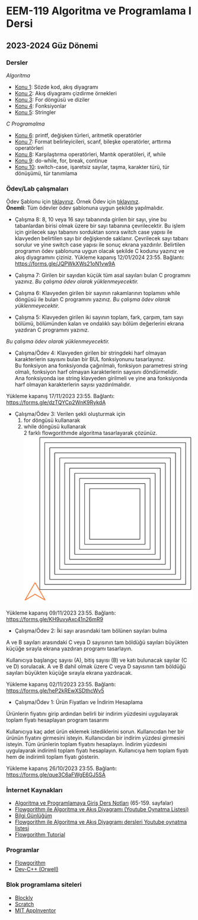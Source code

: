 # EEM-119 Algoritma ve Programlama I Dersi

## 2023-2024 Güz Dönemi

### Dersler

*Algoritma*   
- [Konu 1](./dersler/01.md): Sözde kod, akış diyagramı 
- [Konu 2](./dersler/02.md): Akış diyagramı çizdirme örnekleri
- [Konu 3](./dersler/03.md): For döngüsü ve diziler 
- [Konu 4](./dersler/04.md): Fonksiyonlar 
- [Konu 5](./dersler/05.md): Stringler

*C Programalma*
- [Konu 6](./dersler/06.md): printf, değişken türleri, aritmetik operatörler
- [Konu 7](./dersler/07.md): Format belirleyicileri, scanf, bileşke operatörler, arttırma operatörleri
- [Konu 8](./dersler/08.md): Karşılaştırma operatörleri, Mantık operatöleri, if, while
- [Konu 9](./dersler/09.md): do-while, for, break, continue
- [Konu 10](./dersler/10.md): switch-case, işaretsiz sayılar, taşma, karakter türü, tür dönüşümü, tür tanımlama


### Ödev/Lab çalışmaları

Ödev Şablonu için [tıklayınız](./odevler/odev_raporu_sablonu.docx). Örnek Ödev için [tıklayınız](./odevler/ornek_odev_raporu.docx).   
**Önemli**: Tüm ödevler ödev şablonuna uygun şekilde yapılmalıdır.

- Çalışma 8: 8, 10 veya 16 sayı tabanında girilen bir sayı, yine bu tabanlardan birisi olmak üzere bir sayı tabanına çevrilecektir. Bu işlem için girilecek sayı tabanını sorduktan sonra switch case yapısı ile klavyeden belirtilen sayı bir değişkende saklanır. Çevrilecek sayı tabanı sorulur ve yine switch case yapısı ile sonuç ekrana yazdırılır. Belirtilen programın ödev şablonuna uygun olacak şekilde C kodunu yazınız ve akış diyagramını çiziniz.
Yükleme kapanış 12/01/2024 23:55. Bağlantı: <https://forms.gle/JQPWkXWs21oN1vw9A>

- Çalışma 7: Girilen bir sayıdan küçük tüm asal sayıları bulan C programını yazınız.
*Bu çalışma ödev olarak yüklenmeyecektir.*

- Çalışma 6: Klavyeden girilen bir sayının rakamlarının toplamını while döngüsü ile bulan C programını yazınız.
*Bu çalışma ödev olarak yüklenmeyecektir.*

- Çalışma 5: Klavyeden girilen iki sayının toplam, fark, çarpım, tam sayı bölümü, bölümünden kalan ve ondalıklı sayı bölüm değerlerini ekrana yazdıran C programını yazınız.

*Bu çalışma ödev olarak yüklenmeyecektir.*


- Çalışma/Ödev 4: Klavyeden girilen bir stringdeki harf olmayan karakterlerin sayısını bulan bir BUL fonksiyonunu tasarlayınız.    
Bu fonksiyon ana fonksiyonda çağırılmalı, fonksiyon parametresi  string olmalı, fonksiyon harf olmayan karakterlerin sayısını döndürmelidir.   
Ana fonksiyonda ise string klavyeden girilmeli ve yine ana fonksiyonda harf olmayan karakterlerin sayısı yazdırılmalıdır.

Yükleme kapanış 17/11/2023 23:55. Bağlantı: <https://forms.gle/dzTQYCp2WnK9RykdA>




- Çalışma/Ödev 3: Verilen şekli oluşturmak için
  1. for döngüsü kullanarak
  2. while döngüsü kullanarak   
2 farklı flowgorithmde algoritma tasarlayarak çözünüz.     
![image](./odevler/files/odev_3.png)


Yükleme kapanış 09/11/2023 23:55. Bağlantı: <https://forms.gle/KH9uvyAxc41n26mR9>





- Çalışma/Ödev 2: İki sayı arasındaki tam bölünen sayıları bulma

A ve B sayıları arasındaki C veya D sayısının tam böldüğü sayıları büyükten küçüğe sırayla ekrana yazdıran programı tasarlayın.

Kullanıcıya başlangıç sayısı (A), bitiş sayısı (B) ve katı bulunacak sayılar (C ve D) sorulacak.
A ve B dahil olmak üzere C veya D sayısının tam böldüğü sayıları büyükten küçüğe sırayla ekrana yazdıracak.

Yükleme kapanış 02/11/2023 23:55. Bağlantı: <https://forms.gle/heP2kREwXSDthcWv5>



- Çalışma/Ödev 1: Ürün Fiyatları ve İndirim Hesaplama

Ürünlerin fiyatını girip ardından belirli bir indirim yüzdesini uygulayarak toplam fiyatı hesaplayan program tasarımı

Kullanıcıya kaç adet ürün eklemek istediklerini sorun.
Kullanıcıdan her bir ürünün fiyatını girmesini isteyin.
Kullanıcıdan bir indirim yüzdesi girmesini isteyin.
Tüm ürünlerin toplam fiyatını  hesaplayın.
İndirim yüzdesini uygulayarak indirimli toplam fiyatı hesaplayın.
Kullanıcıya hem toplam fiyatı hem de indirimli toplam fiyatı gösterin.

Yükleme kapanış 26/10/2023 23:55. Bağlantı: <https://forms.gle/que3C6aFWgE6GJ5SA>
    



### İnternet Kaynakları
- [Algoritma ve Programlamaya Giriş Ders Notları](http://ikucukkoc.baun.edu.tr/lectures/BIL1202/BIL1202DersNotlari.pdf)
(65-159. sayfalar)
- [Flowgorithm ile Algoritma ve Akış Diyagramı (Youtube Oynatma Listesi)](https://www.youtube.com/playlist?list=PL9A3J9niD78dSHTvHwow4QCkQqPmJNTcs)
- [Bilgi Günlüğüm](https://www.bilgigunlugum.net/prog/cprog/c_proggiris)
- [Flowgorithm ile Algoritma ve Akış Diyagramı dersleri Youtube oynatma listesi](https://www.youtube.com/playlist?list=PL9A3J9niD78dSHTvHwow4QCkQqPmJNTcs)
- [Flowgorithm Tutorial](https://www.testingdocs.com/flowgorithm-flowchart-tutorial/)


### Programlar 
- [Flowgorithm](http://www.flowgorithm.org/download/index.html)   
- [Dev-C++ (Orwell)](https://sourceforge.net/projects/orwelldevcpp/)

### Blok programlama siteleri
- [Blockly](http://blockly.eba.gov.tr/tr/index.html)   
- [Scratch](https://scratch.mit.edu/)
- [MIT AppInventor](https://appinventor.mit.edu/)

<!-- ## [Duyurular](#duyurular) |  [Ödevler](#ödevler) |  [Dersler](#dersler) | [Kaynaklar](#kaynaklar) |  [Programlar](#programlar)

### Duyurular
- 1\. öğretim dersleri saat 08:45'te başlayacaktır. 

### Ödev - Lab Çalışmaları
Ödev Şablonu için [tıklayınız](./odevler/odev_raporu_sablonu.docx). Örnek Ödev için [tıklayınız](./odevler/ornek_odev_raporu.docx). 

- 13\. hafta lab calismasi: parametre almayan ve deger dondurmeyen, sadece arttirma ve yazdirma işlevi olan arttir() ve yazdir() fonksiyonlarını kullanarak klavyeden girilen bir sayiyi 3 defa arttirin ve 3 defa yazdirin.

- 12\. Hafta Lab Çalışması: 
void dizi_eb_ek(int dizi[], int boyut, int eb_ek[]) fonksiyonu boyut boyutlu dizi[] dizisinin  en küçük ve en büyük elemanını bulup eb_ek[] dizisinin sırasıyla 0. ve 1. elemanına yazdıracaktır.    
fonksiyonda ekrana herhangi bir şey yazdırılmayacaksa belirtilen fonksiyon ve fonksiyonu kullanan programı yazınız.

- 11\. Hafta Lab Çalışması: Bu çalışma ödev olarak istenmemektedir.   
NxM boyutundaki bir dizinin a-b satırlari ve c-d sutunlari arasindaki sayılari ekrana yazdıran ve bu aralıktaki sutunların ortalamasını bulan programı yazınız.

- 8\. hafta Lab Çalışması: Bu çalışma ödev olarak istenmemektedir.   
Girilen bir tam sayıyı tersten yazdıran programı yazınız. (Programda while döngüsü kullanılacaktır.)

- Ödev 4: Girilen bir metinde her bir küçük harften (a, z ve arasindaki İngiliz alfabesindeki küçük harfler) kaç tane olduğunu ekrana yazdıran programı flowgorithm ile tasarlayınız. Ödev yükleme bağlantısı için [tıklayınız](https://forms.gle/zqSJfc1R2usHJmgP9). Son yükleme tarihi 11.11.2022 23:59

- Ödev 3: Bir tam sayı dizisinin 50 elemanı olsun. Bu tamsayı dizisine en fazla 50 tane veya 0 girilene kadar el ile pozitif veya negatif sayılar girilmelidir. Sayı girme işlemi tamamlandıktan sonra önce  pozitif sayıları, daha sonra negatif sayıları ekrana yazdıran, pozitif ve negatif sayıların ortalamasını bulan programı flowgorithm ile tasarlayınız.   

Son yükleme tarihi 28.10.2022 23:59

- Ödev 2: Klavyeden girilen a'dan b sayısına kadar olan x değerleri için 2x+3 değerlerini ekrana yazdıran programı flowgorithm ile tasarlayınız. 2x+3 işlemi x değerini parametre olarak alan ve işlem sonucu elde edilen değeri döndüren bir fonksiyonla yapılmalıdır.   Son yükleme tarihi 04.11.2022 23:59

- Ödev 1: Klavyeden girilen a sayısından b sayısına kadar n artan sayıları ekrana yazdıran programı while döngüsü ve for döngüsü ile flowgorithm programında yapınız. Son yükleme tarihi 21.10.2022 23:59

 


### Dersler

#### Akış Diyagramı

- [Hafta 1](./dersler/01.md): Sözde kod, akış diyagramı örnekler
- [Hafta 2](./dersler/02.md): Akış diyagramı örnekler
- [Hafta 3](./dersler/03.md): Akış diyagramı örnekler (+çizdirme)
- [Hafta 4](./dersler/04.md): Akış diyagramı dizi ve fonksiyon örnekleri
- [Hafta 5](./dersler/05a.md): Akış diyagramı string, karakter işleme örnekleri

#### C Programlama

- [Hafta 5](./dersler/05b.md): C programlama printf() fonksiyonu kullanımı, char türü, sizeof() operatörü, aritmetik operatörler
- [Hafta 6](./dersler/06.md): Format belirleyicileri (%d %f %lf), scanf() fonksiyonu, #define ile tanımlama, değişken tanımlama kuralları, bileşik operatörler (+= gibi), ön arttırım (++i), son arttırım (i++)
- [Hafta 7](./dersler/07.md): karşılaştırma operatörleri, mantık operatörleri, if-else if-else, üçlü (ternary) (?:) operatör, while döngüsü 
- [Hafta 8](./dersler/08.md): do-while döngüsü, for döngüsü, virgül kullanımı, break, continue
- [Hafta 9](./dersler/09.md): İşaretsiz sayılar, taşma, karakter türü, tür dönüşümü, tür tanımlama
- [Hafta 10](./dersler/10.md): Diziler
- [Hafta 11](./dersler/11.md): Fonksiyonlar
- [Hafta 12](./dersler/12.md): Local - global değişkenler
- [Hafta 13](./dersler/13.md): İşaretçiler
- [Hafta 14](./dersler/14.md): Örnekler




### Kaynaklar

#### Kitaplar
Hiperkitap ve Turcademy sitelerine üniversitemiz üye olduğundan bu sitedeki kitaplara ücretsiz ulaşabilirsiniz.   
Kampus dışı erişim ayarları için [tıklayınız](https://bidb.isparta.edu.tr/tr/servisler/kampus-disi-erisim-6932s.html).
- [Her yönüyle C,  Tevfik Kızılören](https://www.hiperkitap.com/her-yonuyle-c)
- [Algoritma Tasarlama Ve C İle Temel Bilgisayar Programlama, Atakan Abuşoğlu](https://www.turcademy.com/tr/kitap/algoritma-tasarlama-ve-c-ile-temel-bilgisayar-programlama-9786053279099)
- [C İle Programlama, Deitel ve Deitel](https://www.turcademy.com/tr/kitap/c-ile-programlama-9786053556237)
- [Kodlamaya Yeni Başlayanlar İçin Temel Programlama, Mehmet Tekdal](https://www.turcademy.com/tr/kitap/kodlamaya-yeni-baslayanlar-icin-temel-programlama-programlama-dilleri-i-program-gelistirme-yontemleri-algoritmalar-akis-semalari-c-pascal-9789750239021)







 -->
